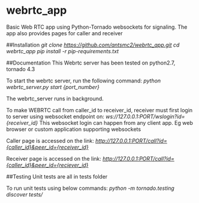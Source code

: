 # webrtc_app
Basic Web RTC app using Python-Tornado websockets for signaling.
The app also provides pages for caller and receiver

##Installation
*git clone https://github.com/antsmc2/webrtc_app.git*
*cd webrtc_app*
*pip install -r pip-requirements.txt*

##Documentation
This Webrtc server has been tested on python2.7, tornado 4.3

To start the webrtc server, run the following command:
*python webrtc_server.py start {port_number}*

The webrtc_server runs in background.

To make WEBRTC call from caller_id to receiver_id, receiver must first login to server using websocket endpoint on:
*ws://127.0.0.1:PORT/wslogin?id={receiver_id}*
This websocket login can happen from any client app. Eg web browser or custom application supporting websockets

Caller page is accessed on the link:
 *http://127.0.0.1:PORT/call?id={caller_id}&peer_id={receiver_id}*

Receiver page is accessed on the link:
 *http://127.0.0.1:PORT/call?id={caller_id}&peer_id={reciever_id}*


##Testing
Unit tests are all in tests folder

To run unit tests using below commands:
*python -m tornado.testing discover tests/*


